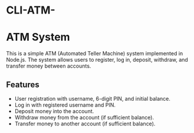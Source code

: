 # CLI-ATM-
# ATM System

This is a simple ATM (Automated Teller Machine) system implemented in Node.js. The system allows users to register, log in, deposit, withdraw, and transfer money between accounts.

## Features

- User registration with username, 6-digit PIN, and initial balance.
- Log in with registered username and PIN.
- Deposit money into the account.
- Withdraw money from the account (if sufficient balance).
- Transfer money to another account (if sufficient balance).
